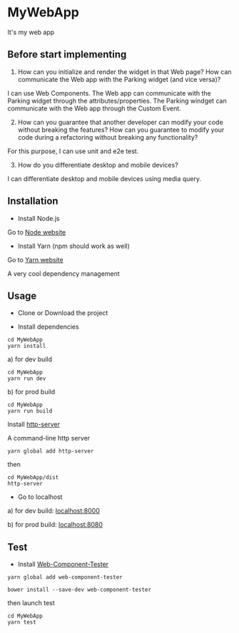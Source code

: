 # MyWebApp
It's my web app

## Before start implementing

1) How can you initialize and render the widget in that Web page? How can communicate
the Web app with the Parking widget (and vice versa)?

I can use Web Components. 
The Web app can communicate with the Parking widget through the attributes/properties.
The Parking windget can communicate with the Web app through the Custom Event.

2) How can you guarantee that another developer can modify your code without breaking
the features? How can you guarantee to modify your code during a refactoring without
breaking any functionality?

For this purpose, I can use unit and e2e test.

3) How do you differentiate desktop and mobile devices?

I can differentiate desktop and mobile devices using media query.

## Installation
- Install Node.js

Go to [Node website](https://nodejs.org/en/)

- Install Yarn
(npm should work as well)

Go to [Yarn website](https://yarnpkg.com/en/docs/install#mac-tab)

A very cool dependency management

## Usage
- Clone or Download the project

- Install dependencies
```
cd MyWebApp
yarn install
```

a) for dev build
```
cd MyWebApp
yarn run dev
```

b) for prod build

```
cd MyWebApp
yarn run build 
```

Install [http-server](https://github.com/indexzero/http-server)

A command-line http server
```
yarn global add http-server
```
then 

```
cd MyWebApp/dist
http-server
```

- Go to localhost

a) for dev build: [localhost:8000](http://localhost:8000/)

b) for prod build: [localhost:8080](http://localhost:8080/)

## Test
- Install [Web-Component-Tester](https://github.com/Polymer/web-component-tester)

```
yarn global add web-component-tester

bower install --save-dev web-component-tester
```
then launch test

```
cd MyWebApp
yarn test
```
